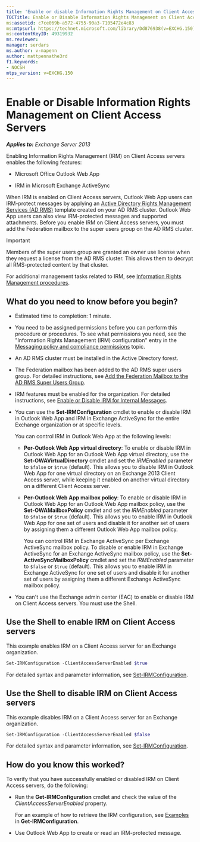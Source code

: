 ```yaml
---
title: 'Enable or disable Information Rights Management on Client Access servers'
TOCTitle: Enable or Disable Information Rights Management on Client Access Servers
ms:assetid: c7ce069b-a572-4755-90a3-7105472e4c83
ms:mtpsurl: https://technet.microsoft.com/library/Dd876938(v=EXCHG.150)
ms:contentKeyID: 49319932
ms.reviewer: 
manager: serdars
ms.author: v-mapenn
author: mattpennathe3rd
f1.keywords:
- NOCSH
mtps_version: v=EXCHG.150
---
```


# Enable or Disable Information Rights Management on Client Access Servers

_**Applies to:** Exchange Server 2013_

Enabling Information Rights Management (IRM) on Client Access servers enables the following features:

- Microsoft Office Outlook Web App

- IRM in Microsoft Exchange ActiveSync

When IRM is enabled on Client Access servers, Outlook Web App users can IRM-protect messages by applying an [Active Directory Rights Management Services (AD RMS)](https://technet.microsoft.com/library/hh831364.aspx) template created on your AD RMS cluster. Outlook Web App users can also view IRM-protected messages and supported attachments. Before you enable IRM on Client Access servers, you must add the Federation mailbox to the super users group on the AD RMS cluster.

> [!IMPORTANT]
> Members of the super users group are granted an owner use license when they request a license from the AD&nbsp;RMS cluster. This allows them to decrypt all RMS-protected content by that cluster.

For additional management tasks related to IRM, see [Information Rights Management procedures](information-rights-management-procedures-exchange-2013-help.md).

## What do you need to know before you begin?

- Estimated time to completion: 1 minute.

- You need to be assigned permissions before you can perform this procedure or procedures. To see what permissions you need, see the "Information Rights Management (IRM) configuration" entry in the [Messaging policy and compliance permissions](messaging-policy-and-compliance-permissions-exchange-2013-help.md) topic.

- An AD RMS cluster must be installed in the Active Directory forest.

- The Federation mailbox has been added to the AD RMS super users group. For detailed instructions, see [Add the Federation Mailbox to the AD RMS Super Users Group](add-the-federation-mailbox-to-the-ad-rms-super-users-group-exchange-2013-help.md).

- IRM features must be enabled for the organization. For detailed instructions, see [Enable or Disable IRM for Internal Messages](enable-or-disable-irm-for-internal-messages-exchange-2013-help.md).

- You can use the **Set-IRMConfiguration** cmdlet to enable or disable IRM in Outlook Web App and IRM in Exchange ActiveSync for the entire Exchange organization or at specific levels.

  You can control IRM in Outlook Web App at the following levels:

  - **Per-Outlook Web App virtual directory**: To enable or disable IRM in Outlook Web App for an Outlook Web App virtual directory, use the **Set-OWAVirtualDirectory** cmdlet and set the *IRMEnabled* parameter to `$false` or `$true` (default). This allows you to disable IRM in Outlook Web App for one virtual directory on an Exchange 2013 Client Access server, while keeping it enabled on another virtual directory on a different Client Access server.

  - **Per-Outlook Web App mailbox policy**: To enable or disable IRM in Outlook Web App for an Outlook Web App mailbox policy, use the **Set-OWAMailboxPolicy** cmdlet and set the *IRMEnabled* parameter to `$false` or `$true` (default). This allows you to enable IRM in Outlook Web App for one set of users and disable it for another set of users by assigning them a different Outlook Web App mailbox policy.

    You can control IRM in Exchange ActiveSync per Exchange ActiveSync mailbox policy. To disable or enable IRM in Exchange ActiveSync for an Exchange ActiveSync mailbox policy, use the **Set-ActiveSyncMailboxPolicy** cmdlet and set the *IRMEnabled* parameter to `$false` or `$true` (default). This allows you to enable IRM in Exchange ActiveSync for one set of users and disable it for another set of users by assigning them a different Exchange ActiveSync mailbox policy.

- You can't use the Exchange admin center (EAC) to enable or disable IRM on Client Access servers. You must use the Shell.

## Use the Shell to enable IRM on Client Access servers

This example enables IRM on a Client Access server for an Exchange organization.

```powershell
Set-IRMConfiguration -ClientAccessServerEnabled $true
```

For detailed syntax and parameter information, see [Set-IRMConfiguration](https://technet.microsoft.com/library/dd979792\(v=exchg.150\)).

## Use the Shell to disable IRM on Client Access servers

This example disables IRM on a Client Access server for an Exchange organization.

```powershell
Set-IRMConfiguration -ClientAccessServerEnabled $false
```

For detailed syntax and parameter information, see [Set-IRMConfiguration](https://technet.microsoft.com/library/dd979792\(v=exchg.150\)).

## How do you know this worked?

To verify that you have successfully enabled or disabled IRM on Client Access servers, do the following:

- Run the **Get-IRMConfiguration** cmdlet and check the value of the *ClientAccessServerEnabled* property.

    For an example of how to retrieve the IRM configuration, see [Examples](https://technet.microsoft.com/e1821219-fe18-4642-a9c2-58eb0aadd61a\(exchg.150\)#examples) in **Get-IRMConfiguration**.

- Use Outlook Web App to create or read an IRM-protected message.
